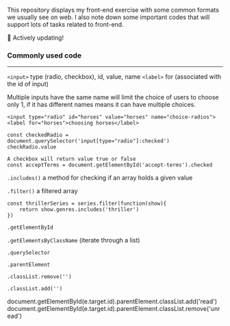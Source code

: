 This repository displays my front-end exercise with some common formats we usually see on web. I also note down some important codes that will support lots of tasks related to front-end.

:rocket: Actively updating!

### **Commonly used code**

<hr>

`<input>` type (radio, checkbox), id, value, name
`<label>` for (associated with the id of input)

Multiple inputs have the same name will limit the choice of users to choose only 1, if it has different names means it can have multiple choices.

```
<input type="radio" id="horses" value="horses" name="choice-radios">
<label for="horses">choosing horses</label>

const checkedRadio = document.querySelector('input[type="radio"]:checked')
checkRadio.value

A checkbox will return value true or false
const acceptTerms = document.getElementById('accept-terms').checked
```

`.includes()` a method for checking if an array holds a given value

`.filter()` a filtered array

```
const thrillerSeries = series.filter(function(show){
    return show.genres.includes('thriller')
})
```

`.getElementById`

`.getElementsByClassName` (iterate through a list)

`.querySelector`

`.parentElement`

`.classList.remove('')`

`.classList.add('')`

document.getElementById(e.target.id).parentElement.classList.add('read')
document.getElementById(e.target.id).parentElement.classList.remove('unread')
